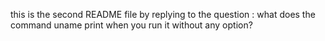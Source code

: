 this is the second README file by replying to the question : what does the command uname print when you run it without any option? 
